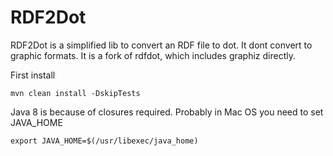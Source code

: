 RDF2Dot
======

RDF2Dot is a simplified lib to convert an RDF file to dot. It dont convert to graphic formats.
It is a fork of rdfdot, which includes graphiz directly. 

First install

	mvn clean install -DskipTests

Java 8 is because of closures required. Probably in Mac OS you need to set JAVA_HOME

	export JAVA_HOME=$(/usr/libexec/java_home)

    